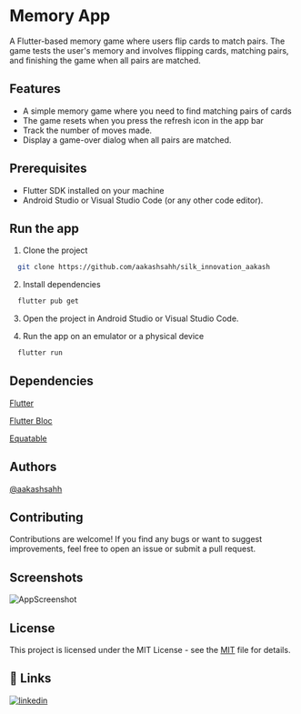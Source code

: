 
# Memory App

A Flutter-based memory game where users flip cards to match pairs. The game tests the user's memory and involves flipping cards, matching pairs, and finishing the game when all pairs are matched.


## Features

- A simple memory game where you need to find matching pairs of cards
- The game resets when you press the refresh icon in the app bar
- Track the number of moves made.
- Display a game-over dialog when all pairs are matched.


## Prerequisites

- 
    Flutter SDK installed on your machine
- Android Studio or Visual Studio Code (or any other code editor).


## Run the app

1. Clone the project

```bash
  git clone https://github.com/aakashsahh/silk_innovation_aakash
```
2. Install dependencies

```bash
  flutter pub get
```
3. Open the project in Android Studio or Visual Studio Code.

4. Run the app on an emulator or a physical device
```bash
  flutter run
```


## Dependencies
[Flutter](https://flutter.dev/)

[Flutter Bloc](https://pub.dev/packages/flutter_bloc)

[Equatable](https://pub.dev/packages/equatable)



## Authors

[@aakashsahh ](https://github.com/aakashsahh)

## Contributing

Contributions are welcome! If you find any bugs or want to suggest improvements, feel free to open an issue or submit a pull request.



## Screenshots

![AppScreenshot](https://github.com/user-attachments/assets/4a804a70-b525-41c3-b7a8-e4730ab0557e)

## License

This project is licensed under the MIT License - see the [MIT](https://choosealicense.com/licenses/mit/) file for details.

## 🔗 Links
[![linkedin](https://img.shields.io/badge/linkedin-0A66C2?style=for-the-badge&logo=linkedin&logoColor=white)](https://www.linkedin.com/in/aakash-kumar-sah/)


